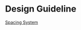 # Design Guideline

[Spacing System](https://blog.prototypr.io/a-framework-for-creating-a-predictable-and-harmonious-spacing-system-8eee8aaf773c)
